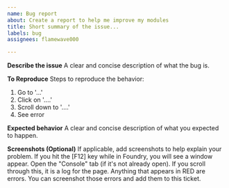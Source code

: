 ```yaml
---
name: Bug report
about: Create a report to help me improve my modules
title: Short summary of the issue...
labels: bug
assignees: flamewave000

---
```


**Describe the issue**
A clear and concise description of what the bug is.

**To Reproduce**
Steps to reproduce the behavior:
1. Go to '...'
2. Click on '....'
3. Scroll down to '....'
4. See error

**Expected behavior**
A clear and concise description of what you expected to happen.

**Screenshots (Optional)**
If applicable, add screenshots to help explain your problem. If you hit the [F12] key while in Foundry, you will see a window appear. Open the "Console" tab (if it's not already open). If you scroll through this, it is a log for the page. Anything that appears in RED are errors. You can screenshot those errors and add them to this ticket.
